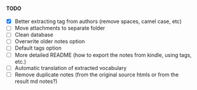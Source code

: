 #### TODO

- [x] Better extracting tag from authors (remove spaces, camel case, etc)
- [ ] Move attachments to separate folder
- [ ] Clean database
- [ ] Overwrite older notes option
- [ ] Default tags option
- [ ] More detailed README (how to export the notes from kindle, using tags, etc.)
- [ ] Automatic translation of extracted vocabulary
- [ ] Remove duplicate notes (from the original source htmls or from the result md notes?)
